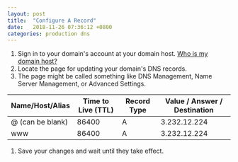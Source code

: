 ```yaml
---
layout: post
title:  "Configure A Record"
date:   2018-11-26 07:36:12 +0800
categories: production dns
---
```


 1. Sign in to your domain's account at your domain host. [Who is my domain host?](https://whois.icann.org/en/lookup)
 1. Locate the page for updating your domain's DNS records.
 1. The page might be called something like DNS Management, Name Server Management, or Advanced Settings.

 Name/Host/Alias | Time to Live (TTL) | Record Type | Value / Answer / Destination
 --- | --- | --- | ---
 @ (can be blank)| 86400 | A | 3.232.12.224
 www | 86400 | A | 3.232.12.224

 1. Save your changes and wait until they take effect.
